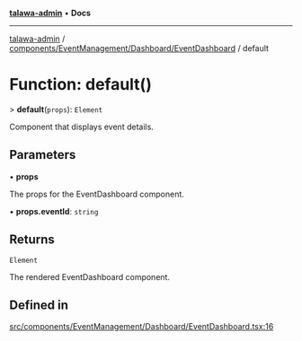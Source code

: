 [**talawa-admin**](../../../../../README.md) • **Docs**

***

[talawa-admin](../../../../../modules.md) / [components/EventManagement/Dashboard/EventDashboard](../README.md) / default

# Function: default()

\> **default**(`props`): `Element`

Component that displays event details.

## Parameters

• **props**

The props for the EventDashboard component.

• **props.eventId**: `string`

## Returns

`Element`

The rendered EventDashboard component.

## Defined in

[src/components/EventManagement/Dashboard/EventDashboard.tsx:16](https://github.com/PalisadoesFoundation/talawa-admin/blob/84f5af8b3720f5b290ac28bcfd7071c13e1f93aa/src/components/EventManagement/Dashboard/EventDashboard.tsx#L16)
